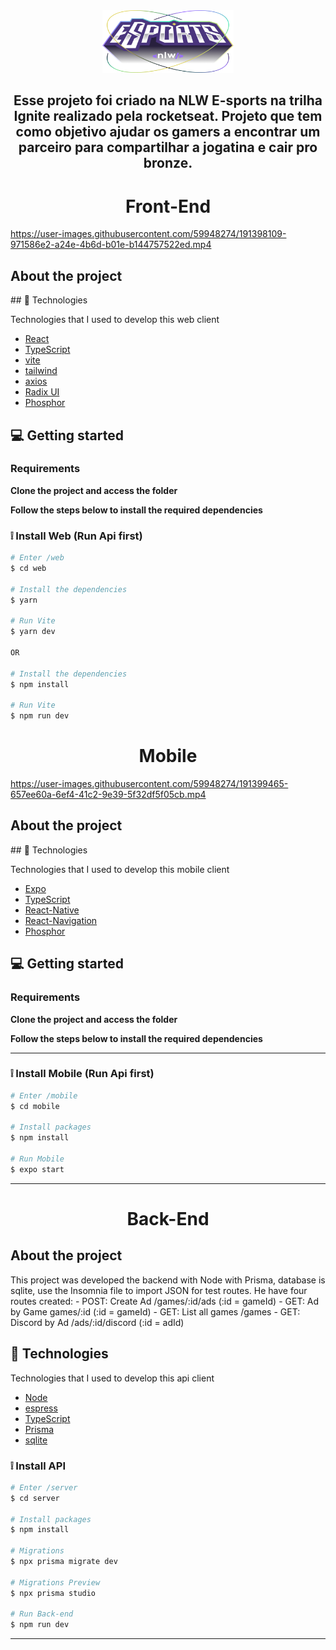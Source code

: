 <div align='center'>
  <img src='./.github/logo.png' width='210' height='100'/>
</div>

<h2 align='center'>
  Esse projeto foi criado na NLW E-sports na trilha Ignite realizado pela rocketseat.
  Projeto que tem como objetivo ajudar os gamers a encontrar um parceiro para compartilhar a jogatina e cair pro bronze.
</h2>

<h1 align="center">
  Front-End
</h1>



https://user-images.githubusercontent.com/59948274/191398109-971586e2-a24e-4b6d-b01e-b144757522ed.mp4





<h2 >
	About the project
</h2>
## 🚀 Technologies

Technologies that I used to develop this web client

- [React](https://reactjs.org)
- [TypeScript](https://www.typescriptlang.org/)
- [vite](https://vitejs.dev)
- [tailwind](https://tailwindui.com)
- [axios](https://axios-http.com/docs/intro)
- [Radix UI](https://www.radix-ui.com)
- [Phosphor](https://phosphoricons.com)


## 💻 Getting started

### Requirements

**Clone the project and access the folder**


**Follow the steps below to install the required dependencies**

### ❕ Install Web (Run Api first)

```bash
# Enter /web
$ cd web

# Install the dependencies
$ yarn

# Run Vite
$ yarn dev

OR

# Install the dependencies
$ npm install

# Run Vite
$ npm run dev
```

<h1 align="center">
  Mobile
</h1>

https://user-images.githubusercontent.com/59948274/191399465-657ee60a-6ef4-41c2-9e39-5f32df5f05cb.mp4


<h2 >
	About the project
</h2>
## 🚀 Technologies

Technologies that I used to develop this mobile client

- [Expo](https://expo.dev)
- [TypeScript](https://www.typescriptlang.org/)
- [React-Native](https://reactnative.dev)
- [React-Navigation](https://reactnavigation.org)
- [Phosphor](https://phosphoricons.com)


## 💻 Getting started

### Requirements

**Clone the project and access the folder**


**Follow the steps below to install the required dependencies**

---

### ❕ Install Mobile (Run Api first)

```bash
# Enter /mobile
$ cd mobile

# Install packages
$ npm install

# Run Mobile
$ expo start
```

---
<h1 align="center">
  Back-End
</h1>
<h2 >
	About the project
</h2>
This project was developed the backend with Node with Prisma, database is sqlite, use the Insomnia file to import JSON for test routes. He have four routes created: 
- POST: Create Ad /games/:id/ads (:id = gameId)
- GET: Ad by Game games/:id (:id = gameId)
- GET: List all games /games
- GET: Discord by Ad /ads/:id/discord (:id = adId)


## 🚀 Technologies

Technologies that I used to develop this api client

- [Node](https://nodejs.org/en/)
- [espress](https://expressjs.com)
- [TypeScript](https://www.typescriptlang.org/)
- [Prisma](https://www.prisma.io/)
- [sqlite](https://www.sqlite.org/index.html)

### ❕ Install API

```bash
# Enter /server
$ cd server

# Install packages
$ npm install

# Migrations
$ npx prisma migrate dev

# Migrations Preview
$ npx prisma studio

# Run Back-end
$ npm run dev
```

---

